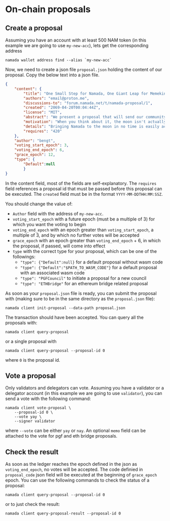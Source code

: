 # On-chain proposals

## Create a proposal

Assuming you have an account with at least 500 NAM token (in this example we are going to use `my-new-acc`), lets get the corresponding address

```shell
namada wallet address find --alias `my-new-acc`
```

Now, we need to create a json file `proposal.json` holding the content of our proposal. Copy the below text into a json file.

```json
{
    "content": {
        "title": "One Small Step for Namada, One Giant Leap for Memekind",
        "authors": "email@proton.me",
        "discussions-to": "forum.namada.net/t/namada-proposal/1",
        "created": "2069-04-20T00:04:44Z",
        "license": "MIT",
        "abstract": "We present a proposal that will send our community to the moon. This proposal outlines all training necessary to accomplish this goal. All memers are welcome to join.",
        "motivation": "When you think about it, the moon isn't actually that far away.The moon is only 384,400 km. We have not yet brought Namada to the moon, so it is only natural to use 101 as the prime number for our modular arithmetic operations. 384,400 (mod 101) = 95. 95 km is a distance that can be easily covered by a single person in a single day. Namada was produced by more than 100 people. So 95/100 = 0, rounded to the nearest integer. This means that Namada can reach the moon in no time.",
        "details": "Bringing Namada to the moon in no time is easily achievable. We just need to pass this governance proposal and set the plan in action",
        "requires": "420"
    },
    "author": "bengt",
    "voting_start_epoch": 3,
    "voting_end_epoch": 6,
    "grace_epoch": 12,
    "type": {
        "Default":null
        }
}
```

In the content field, most of the fields are self-explanatory. The `requires` field references a proposal id that must be passed before this proposal can be executed. The `created` field must be in the format `YYYY-MM-DDTHH:MM:SSZ`.

You should change the value of:

- `Author` field with the address of `my-new-acc`.
- `voting_start_epoch` with a future epoch (must be a multiple of 3) for which you want the voting to begin
- `voting_end_epoch` with an epoch greater than `voting_start_epoch`, a multiple of 3, and by which no further votes will be accepted
- `grace_epoch` with an epoch greater than `voting_end_epoch` + 6, in which the proposal, if passed, will come into effect
- `type` with the correct type for your proposal, which can be one of the followings:
    - `"type": {"Default":null}` for a default proposal without wasm code
    - `"type": {"Default":"$PATH_TO_WASM_CODE"}` for a default proposal with an associated wasm code
    - `"type": "PGFCouncil"` to initiate a proposal for a new council
    - `"type": "ETHBridge"` for an ethereum bridge related proposal


As soon as your `proposal.json` file is ready, you can submit the proposal with (making sure to be in the same directory as the `proposal.json` file):

```shell
namada client init-proposal --data-path proposal.json 
```

The transaction should have been accepted. You can query all the proposals with:

```shell
namada client query-proposal
```

or a single proposal with

```shell
namada client query-proposal --proposal-id 0
```

where `0` is the proposal id.

## Vote a proposal

Only validators and delegators can vote. Assuming you have a validator or a delegator account (in this example we are going to use `validator`), you can send a vote with the following command:

```shell
namada client vote-proposal \
    --proposal-id 0 \
    --vote yay \
    --signer validator
```

where `--vote` can be either `yay` or `nay`. An optional `memo` field can be attached to the vote for pgf and eth bridge proposals.

## Check the result

As soon as the ledger reaches the epoch defined in the json as `voting_end_epoch`, no votes will be accepted. The code definied in `proposal_code` json field will be executed at the beginning of `grace_epoch` epoch. You can use the following commands to check the status of a proposal:

```shell
namada client query-proposal --proposal-id 0
```

or to just check the result:

```shell
namada client query-proposal-result --proposal-id 0
```
